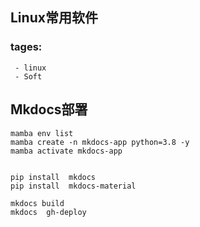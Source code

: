 ## Linux常用软件
### tages:
     - linux
     - Soft


## Mkdocs部署
```
mamba env list
mamba create -n mkdocs-app python=3.8 -y
mamba activate mkdocs-app


pip install  mkdocs
pip install  mkdocs-material

mkdocs build
mkdocs  gh-deploy
```